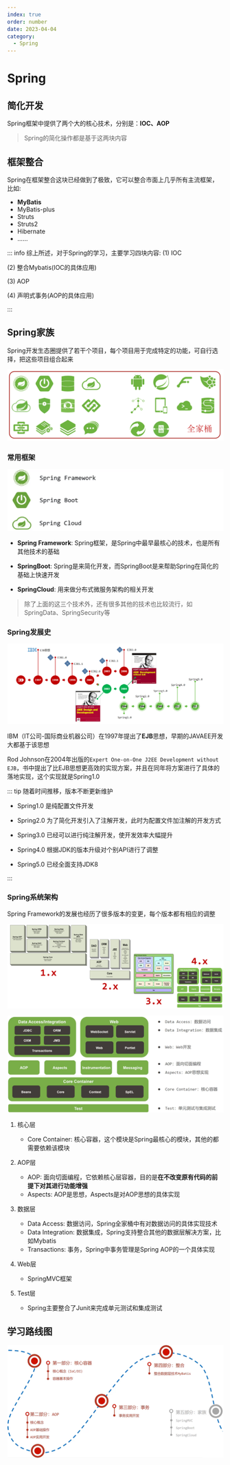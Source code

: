 ```yaml
---
index: true
order: number
date: 2023-04-04
category: 
  - Spring
---
```


# Spring
<!-- more -->

## 简化开发

Spring框架中提供了两个大的核心技术，分别是：**IOC、AOP**

> Spring的简化操作都是基于这两块内容

## 框架整合

Spring在框架整合这块已经做到了极致，它可以整合市面上几乎所有主流框架，比如:

* **MyBatis**
* MyBatis-plus
* Struts
* Struts2
* Hibernate
* ……

::: info 综上所述，对于Spring的学习，主要学习四块内容:
(1) IOC  

(2) 整合Mybatis(IOC的具体应用)  

(3) AOP  

(4) 声明式事务(AOP的具体应用)  

:::

## Spring家族

Spring开发生态圈提供了若干个项目，每个项目用于完成特定的功能，可自行选择，把这些项目组合起来

![ ](./assets/readme/image-20210729171850181.png)

### 常用框架

![ ](./assets/readme/1629714811435.png)

* **Spring Framework**: Spring框架，是Spring中最早最核心的技术，也是所有其他技术的基础  

* **SpringBoot**: Spring是来简化开发，而SpringBoot是来帮助Spring在简化的基础上快速开发  

* **SpringCloud**: 用来做分布式微服务架构的相关开发  

> 除了上面的这三个技术外，还有很多其他的技术也比较流行，如SpringData、SpringSecurity等
  
### Spring发展史

![ ](./assets/readme/image-20210729171926576.png)

IBM（IT公司-国际商业机器公司）在1997年提出了**EJB**思想，早期的JAVAEE开发大都基于该思想

Rod Johnson在2004年出版的`Expert One-on-One J2EE Development without EJB`，书中提出了比EJB思想更高效的实现方案，并且在同年将方案进行了具体的落地实现，这个实现就是Spring1.0

::: tip 随着时间推移，版本不断更新维护  

* Spring1.0 是纯配置文件开发  

* Spring2.0 为了简化开发引入了注解开发，此时为配置文件加注解的开发方式  

* Spring3.0 已经可以进行纯注解开发，使开发效率大幅提升  

* Spring4.0 根据JDK的版本升级对个别API进行了调整  

* Spring5.0 已经全面支持JDK8  

:::

### Spring系统架构

Spring Framework的发展也经历了很多版本的变更，每个版本都有相应的调整

![ ](./assets/readme/image-20210729172153796.png)

![ ](./assets/readme/1629720945720.png)

1. 核心层

   * Core Container: 核心容器，这个模块是Spring最核心的模块，其他的都需要依赖该模块

2. AOP层

   * AOP: 面向切面编程，它依赖核心层容器，目的是**在不改变原有代码的前提下对其进行功能增强**
   * Aspects: AOP是思想，Aspects是对AOP思想的具体实现

3. 数据层

   * Data Access: 数据访问，Spring全家桶中有对数据访问的具体实现技术
   * Data Integration: 数据集成，Spring支持整合其他的数据层解决方案，比如Mybatis
   * Transactions: 事务，Spring中事务管理是Spring AOP的一个具体实现

4. Web层

   * SpringMVC框架

5. Test层

   * Spring主要整合了Junit来完成单元测试和集成测试

## 学习路线图

![ ](./assets/readme/1629722300996.png)
